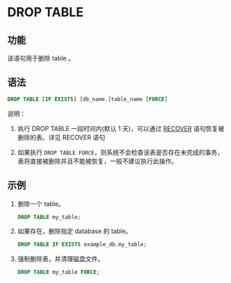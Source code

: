 # DROP TABLE

## 功能

该语句用于删除 table 。

## 语法

```sql
DROP TABLE [IF EXISTS] [db_name.]table_name [FORCE]
```

说明：

1. 执行 DROP TABLE 一段时间内(默认 1 天)，可以通过 [RECOVER](../data-definition/RECOVER.md) 语句恢复被删除的表。详见 RECOVER 语句

2. 如果执行 `DROP TABLE FORCE`，则系统不会检查该表是否存在未完成的事务，表将直接被删除并且不能被恢复，一般不建议执行此操作。

## 示例

1. 删除一个 table。

    ```sql
    DROP TABLE my_table;
    ```

2. 如果存在，删除指定 database 的 table。

    ```sql
    DROP TABLE IF EXISTS example_db.my_table;
    ```

3. 强制删除表，并清理磁盘文件。

    ```sql
    DROP TABLE my_table FORCE;
    ```
